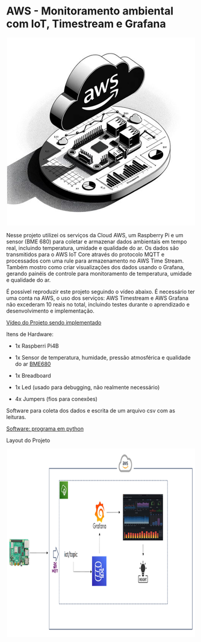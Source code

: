 # AWS - Monitoramento ambiental com IoT, Timestream e Grafana




<div align="center">
  <img src="https://github.com/wspCoder29/aws-iot-monitoramento-ambiental/blob/main/Imagens/imagem%20por%20DALLE.jpg" width="500" height="500">
</div>


Nesse projeto utilizei os serviços da Cloud AWS, um Raspberry Pi e um sensor (BME 680) para coletar e armazenar dados ambientais em tempo real, incluindo temperatura, umidade e qualidade do ar. Os dados são transmitidos para o AWS IoT Core através do protocolo MQTT e processados com uma rule para armazenamento no AWS Time Stream. Também mostro como criar visualizações dos dados usando o Grafana, gerando painéis de controle para monitoramento de temperatura, umidade e qualidade do ar.

É possível reproduzir este projeto seguindo o vídeo abaixo. 
É necessário ter uma conta na AWS, o uso dos serviços: AWS Timestream e AWS Grafana não excederam 10 reais no total, incluindo testes durante o aprendizado e desenvolvimento e implementação.

[Vídeo do Projeto sendo implementado](https://youtu.be/YhJjQmOE6ZA)


Itens de Hardware:

* 1x Raspberri Pi4B
* 1x Sensor de temperatura, humidade, pressão atmosférica e qualidade do ar [BME680](https://pt.aliexpress.com/item/1005003676224000.html?src=google&src=google&albch=shopping&acnt=768-202-3196&slnk=&plac=&mtctp=&albbt=Google_7_shopping&isSmbAutoCall=false&needSmbHouyi=false&albcp=17364768653&albag=&trgt=&crea=pt1005003676224000&netw=x&device=c&albpg=&albpd=pt1005003676224000&gad_source=1&gclid=CjwKCAiA1fqrBhA1EiwAMU5m_81T6J-Q4jQ46njKIGjvVhr39i4Et92919IejDmZDfCoh-hK6Xi6zhoCwMIQAvD_BwE&gclsrc=aw.ds&aff_fcid=8d9868ed4be34ec0965a8b7567401973-1702816871135-09958-UneMJZVf&aff_fsk=UneMJZVf&aff_platform=aaf&sk=UneMJZVf&aff_trace_key=8d9868ed4be34ec0965a8b7567401973-1702816871135-09958-UneMJZVf&terminal_id=3c1f40854543484b9515cc2ef271eb40&afSmartRedirect=y)


* 1x Breadboard

* 1x Led (usado para debugging, não realmente necessário)
 
* 4x Jumpers (fios para conexões)

Software para coleta dos dados e escrita de um arquivo csv com as leituras.

[Software: programa em python](https://github.com/wspCoder29/aws-iot-monitoramento-ambiental/blob/main/Software/AWS_IoT.py)



Layout do Projeto

<div align="center">
  <img src="https://github.com/wspCoder29/aws-iot-monitoramento-ambiental/blob/main/Imagens/Layout%20do%20projeto.png" width="500" height="500">
</div>




